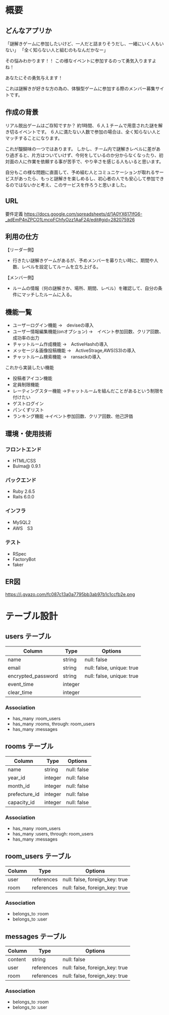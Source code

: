 # 概要

## どんなアプリか
「謎解きゲームに参加したいけど、一人だと詰まりそうだし、一緒にいく人もいない」
「全く知らない人と組むのもなんだかなー」

その悩みわかります！！
この様なイベントに参加するのって勇気入りますよね！

あなたにその勇気与えます！

これは謎解きが好きな方の為の、体験型ゲームに参加する際のメンバー募集サイトです。

## 作成の背景
リアル脱出ゲームはご存知ですか？
約1時間、６人１チームで用意された謎を解き切るイベントです。
６人に満たない人数で参加の場合は、全く知らない人とマッチすることになります。

これが醍醐味の一つではあります。
しかし、チーム内で謎解きレベルに差があり過ぎると、片方はついていけず、今何をしているのか分からなくなったり、初対面の人に作業を依頼する事が苦手で、やり辛さを感じる人もいると思います。

自分もこの様な問題に直面して、予め組む人とコミュニケーションが取れるサービスがあったら、もっと謎解きを楽しめるし、初心者の人でも安心して参加できるのではないかと考え、このサービスを作ろうと思いました。

## URL
要件定義 
https://docs.google.com/spreadsheets/d/1A0YX617IfG6-_adEmP4nZPCO1LmcpFChfyOzz1AaF24/edit#gid=282075926

## 利用の仕方
【リーダー側】
- 行きたい謎解きゲームがあるが、予めメンバーを募りたい時に、期間や人数、レベルを設定してルームを立ち上げる。

【メンバー側】
- ルームの情報（何の謎解きか、場所、期間、レベル）を確認して、自分の条件にマッチしたルームに入る。

## 機能一覧
- ユーザーログイン機能
  →　deviseの導入
- ユーザー情報編集機能(onオプション)
  →　イベント参加回数、クリア回数、成功率の出力
- チャットルーム作成機能
  →　ActiveHashの導入
- メッセージ＆画像投稿機能
  →　ActiveStrage,AWS(S3)の導入
- チャットルーム検索機能
  →　ransackの導入

これから実装したい機能
- 投稿者アイコン機能
- 定員制限機能
- レーティングスター機能
  →チャットルームを組んだことがあるという制限を付けたい
- ゲストログイン
- パンくずリスト
- ランキング機能
  →イベント参加回数、クリア回数、他己評価


## 環境・使用技術

### フロントエンド
- HTML/CSS
- Bulma@ 0.9.1

### バックエンド
- Ruby 2.6.5
- Rails 6.0.0

### インフラ
- MySQL2
- AWS　S3

### テスト
- RSpec
- FactoryBot 
- faker

## ER図
https://i.gyazo.com/fc087c13a0a7795bb3ab97b1c1ccfb2e.png

# テーブル設計

## users テーブル

| Column             | Type    | Options                   |
| ------------------ | ------- | ------------------------- |
| name               | string  | null: false               |
| email              | string  | null: false, unique: true |
| encrypted_password | string  | null: false, unique: true |
| event_time         | integer |                           |
| clear_time         | integer |                           |

### Association

- has_many :room_users
- has_many :rooms, through: room_users
- has_many :messages

## rooms テーブル

| Column        | Type    | Options     |
| ------------- | ------- | ----------- |
| name          | string  | null: false |
| year_id       | integer | null: false |
| month_id      | integer | null: false |
| prefecture_id | integer | null: false |
| capacity_id   | integer | null: false |


### Association

- has_many :room_users
- has_many :users, through: room_users
- has_many :messages

## room_users テーブル

| Column | Type       | Options                        |
| ------ | ---------- | ------------------------------ |
| user   | references | null: false, foreign_key: true |
| room   | references | null: false, foreign_key: true |

### Association

- belongs_to :room
- belongs_to :user

## messages テーブル

| Column  | Type       | Options                        |
| ------- | ---------- | ------------------------------ |
| content | string     | null: false                    |
| user    | references | null: false, foreign_key: true |
| room    | references | null: false, foreign_key: true |

### Association

- belongs_to :room
- belongs_to :user
